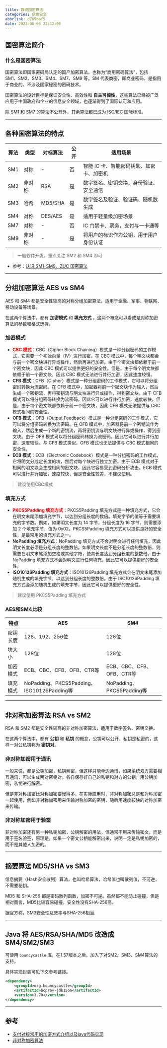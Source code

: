 ```yaml
---
title: 数说国密算法
categories: 信息安全
abbrlink: d769baf5
date: 2023-06-03 22:12:00
---
```


## 国密算法简介

### 什么是国密算法

国密算法即国家密码局认定的国产加密算法，也称为“商用密码算法”，包括 SM1、SM2、SM3、SM4、SM7、SM9 等。SM 代表商密，即商业密码，是指用于商业的、不涉及国家秘密的密码技术。

<!-- more -->

国密算法的设计目标是保证安全性、高效性和 **自主可控性**，这些算法已经被广泛应用于中国政府和企业的信息安全领域，也逐渐得到了国际认可和应用。

除 SM1 和 SM7 的算法不公开外，其余算法都已成为 ISO/IEC 国际标准。

---

## 各种国密算法的特点

| 算法 | 类型 | 对标算法 | 公开 | 适用场景
| --- | --- | --- | --- | --- |
| SM1 | 对称 | - | 否 | 智能 IC 卡、智能密码钥匙、加密卡、加密机 |
| SM2 | 非对称 | RSA | 是  | 数字签名、密钥交换、身份验证、安全通信 | 
| SM3 | 哈希 | MD5/SHA | 是 | 数字签名及验证、验证码、随机数生成 | 
| SM4 | 对称 | DES/AES | 是 | 适用于轻量级加密场景 |
| SM7 | 对称 | - | 否 |  IC 门禁卡、票务，支付与一卡通等 |
| SM9 | 非对称 | - | 是 |  将用户的标识作为公钥，用于用户身份认证 |

> 一般软件开发，重点关注 SM2 和 SM4 即可 

- 参考：[认识 SM1-SM9、ZUC 国密算法](https://zhuanlan.zhihu.com/p/431263162)

---

## 分组加密算法 AES vs SM4

AES 和 SM4 都是安全性较高的对称分组加密算法，适用于金融、军事、物联网、移动设备等场景。

在这两个算法中，都有 **加密模式** 和 **填充方式** ，这两个概念可以看成是对称加密算法的参数和格式选择。

### 加密模式

- **<font color='red'>CBC 模式</font>**：CBC（Cipher Block Chaining）模式是一种分组密码的工作模式，它需要一个初始向量（IV）进行加密。在 CBC 模式中，每个明文块都会与前一个密文块进行异或操作，然后再进行加密。由于个密文块都依赖于前一个密文块，因此 CBC 模式可以提供更好的安全性。但是，由于每个明文块都依赖于前一个密文块，因此 CBC 模式无法进行并行加密，因此速度较慢。
- **CFB 模式**：CFB（Cipher）模式是一种分组密码的工作模式，它可以将分组密码转换为流密码。在 CFB 模式中，加密器将前一个密文块作为输入，然后生成一个密钥流，再将密钥流与明文块进行异或操作，得到密文块。由于 CFB 模式可以将分组密码转换为流密码，因此它可以进行并行加密，速度较快。但是，由于每个密文块都依赖于前一个密文块，因此 CFB 模式无法提供与 CBC 模式相同的安全性。
- **OFB 模式**：OFB（Output Feedback）模式是一种分组密码的工作模式，它可以将分组密码转换为流密码。在 OFB 模式中，加密器将前一个密钥流作为输入，然后生成一个新的密钥流，再将密钥流与明文块进行异或操作，得到密文块。由于 OFB 模式可以将分组密码转换为流密码，因此它可以进行并行加密，速度较快。与 CFB 模式类似，OFB 模式也无法提供与 CBC 模式相同的安全性。
- **ECB 模式**：ECB（Electronic Codebook）模式是一种分组密码的工作模式，它将明文分成定长度的块，然后对每个块进行独立加密。由于 ECB 模式对于相同的明文块会生成相同的密文块，因此它容易受到密码分析攻击。ECB 模式可以进行并行加密，速度较快，但是安全性较差，不建议使用。

> 建议使用CBC模式

### 填充方式

- **<font color='red'>PKCS5Padding 填充方式</font>**：PKCS5Padding 填充方式是一种填充方式，它会在明文末尾添加填充字节，以达到分组长度的数倍。填充字节的值等于需要填充的字节数。例如，如果明文长度为 14 字节，分组长度为 16 字节，则需要添加 2 个填充字节，值为 0x02。PKCS5Padding 填充方式可以提供良好的安全性，是最常用的填充方式之一。
- **NoPadding 填充方式**：NoPadding 填充方式不会对明文进行任何填充，因此明文长度必须是分组长度的整数倍。如果明文长度不是分组长度的整数倍，则需要在明文末尾添加空格或其他字符，使其长度达到分组长度的整数倍。由于 NoPadding 填充方式不会对明文进行任何填充，因此它可以提供更好的安全性。
- **ISO10126Padding 填充方式**：ISO10126Padding 填充方式会在明文末尾添加随机生成的填充字节，以达到分组长度的整数倍。由于 ISO10126Padding 填充方式会添加随机生成的填充字节，因此它可以提供更好的安全性。

> 建议使用 PKCS5Padding 填充方式


### AES和SM4比较

| 特点 | AES | SM4 |
| --- | --- | ---| 
| 密钥长度 | 128、192、256位 | 128位 |
| 块大小 | 128位 | 128位 |
| 加密模式 | ECB、CBC、CFB、OFB、CTR等 | ECB、CBC、CFB、OFB、CTR等 |
| 填充模式 | NoPadding、PKCS5Padding、ISO10126Padding等 | NoPadding、PKCS5Padding等 |

---

## 非对称加密算法 RSA vs SM2

RSA 和 SM2 都是安全性较高的非对称加密算法，适用于数字签名、密钥交换。

在这两个算法中，都有 **公钥** 和 **私钥** 的概念，公钥可以公开，私钥是私密的，这样一对公私钥称为 **密钥对**。

### 非对称加密用于通讯

一般来说，都是公钥加密，私钥解密，但这样只能单边通讯，如果系统双方需要相互通讯，可以生成两对密钥对。各自保存好自己的私钥和对方的公钥，用公钥加密，私钥进行解密。

但是非对称加密比对称加密要慢得多，在实际应用时，非对称加密总是和对称加密一起使用，例如非对称加密用来传输对称加密的密钥，随后用速度较快的对称加密来传输。

### 非对称加密用于验签

非对称加密还有另一种私钥加密，公钥解密的用法，但通常不用来传输密文，而是用于签名验签，原理是，如果一个密文公钥能解密出来，说明一定是私钥加密的，而不是其他人加密的。


---

## 摘要算法 MD5/SHA vs SM3 

信息摘要（Hash安全散列）算法，也叫哈希算法，哈希值也叫散列值，不可逆，不需要秘钥。

MD5 和 SHA-256 都是密码散列函数，加密不可逆。虽然都不能防止碰撞，但是相对而言，MD5比较容易碰撞，安全性没有SHA-256高。

据官方称，SM3安全性及效率与SHA-256相当.


---

## Java 将 AES/RSA/SHA/MD5 改造成 SM4/SM2/SM3

可使用 `bouncycastle` 库，在1.57版本之后，加入了对SM2、SM3、SM4算法的支持。

具体实现封装可见下文参考链接。

```xml
<dependency>
    <groupId>org.bouncycastle</groupId>
    <artifactId>bcprov-jdk15on</artifactId>
    <version>1.70</version>
</dependency>
```

---

## 参考

- [支付对接常用的加密方式介绍以及java代码实现](https://segmentfault.com/a/1190000043402471)
- [非对称加密算法](https://www.liaoxuefeng.com/wiki/1252599548343744/1304227873816610)